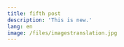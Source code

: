 ```yaml
---
title: fifth post
description: 'This is new.'
lang: en
image: /files/imagestranslation.jpg
---
```


